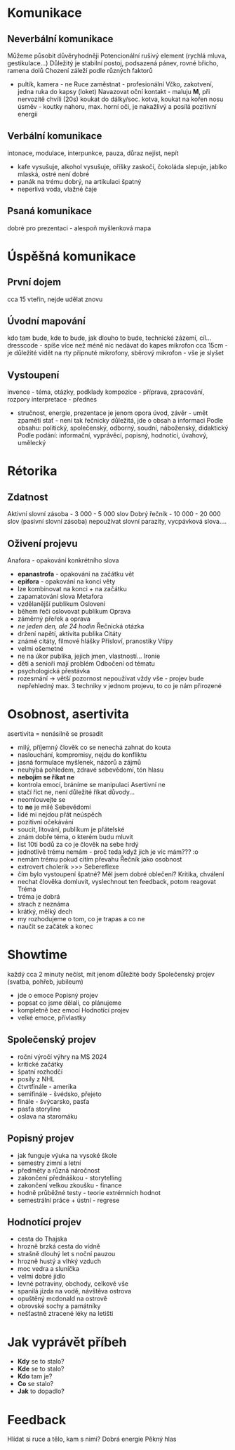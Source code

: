 # Komunikace
## Neverbální komunikace
Můžeme působit důvěryhodněji
Potencionální rušivý element (rychlá mluva, gestikulace...)
Důležitý je stabilní postoj, podsazená pánev, rovné břicho, ramena dolů
Chození záleží podle různých faktorů
- pultík, kamera - ne
Ruce zaměstnat - profesionální Včko, zakotvení, jedna ruka do kapsy (loket)
Navazovat oční kontakt - maluju **M**, při nervozitě chvíli (20s) koukat do dálky/soc. kotva, koukat na kořen nosu
úsměv - koutky nahoru, max. horní oči, je nakažlivý a posílá pozitivní energii
## Verbální komunikace
intonace, modulace, interpunkce, pauza, důraz
nejíst, nepít
- kafe vysušuje, alkohol vysušuje, oříšky zaskočí, čokoláda slepuje, jablko mlaská, ostré není dobré
- panák na trému dobrý, na artikulaci špatný
- neperlivá voda, vlažné čaje
## Psaná komunikace
dobré pro prezentaci - alespoň myšlenková mapa
# Úspěšná komunikace
## První dojem
cca 15 vteřin, nejde udělat znovu
## Úvodní mapování
kdo tam bude, kde to bude, jak dlouho to bude, technické zázemí, cíl...
dresscode - spíše více než méně
nic nedávat do kapes
mikrofon cca 15cm - je důležité vidět na rty
připnuté mikrofony, sběrový mikrofon - vše je slyšet
## Vystoupení
invence - téma, otázky, podklady
kompozice - příprava, zpracování, rozpory
interpretace - přednes
- stručnost, energie, prezentace je jenom opora
úvod, závěr - umět zpaměti
stať - není tak řečnicky důležitá, jde o obsah a informaci
Podle obsahu: politický, společenský, odborný, soudní, náboženský, didaktický
Podle podání: informační, vyprávěcí, popisný, hodnotící, úvahový, umělecký
# Rétorika
## Zdatnost
Aktivní slovní zásoba - 3 000 - 5 000 slov
Dobrý řečník - 10 000 - 20 000 slov (pasivní slovní zásoba)
nepoužívat slovní parazity, vycpávková slova....
## Oživení projevu
Anafora - opakování konkrétního slova
- **epanastrofa** - opakování na začátku vět
- **epifora** - opakování na konci věty
- lze kombinovat na konci + na začátku
- zapamatování slova
Metafora
- vzdělanější publikum
Oslovení
- během řeči oslovovat publikum
Oprava
- záměrný přeřek a oprava
- *ne jeden den, ale 24 hodin*
Řečnická otázka
- držení napětí, aktivita publika
Citáty
- známé citáty, filmové hlášky
Přísloví, pranostiky
Vtipy
- velmi ošemetné
- ne na úkor publika, jejich jmen, vlastností...
Ironie
- děti a senioři mají problém
Odbočení od tématu
- psychologická přestávka
- rozesmání -> větší pozornost
nepoužívat vždy vše - projev bude nepřehledný
max. 3 techniky v jednom projevu, to co je nám přirozené
# Osobnost, asertivita
asertivita = nenásilně se prosadit
- milý, příjemný člověk co se nenechá zahnat do kouta
- naslouchání, kompromisy, nejdu do konfliktu
- jasná formulace myšlenek, názorů a zájmů
- neuhýbá pohledem, zdravé sebevědomí, tón hlasu
- **nebojím se říkat ne**
- kontrola emocí, bráníme se manipulaci
Asertivní ne
- stačí říct ne, není důležité říkat důvody...
- neomlouvejte se
- to **ne** je milé
Sebevědomí
- lidé mi nejdou přát neúspěch
- pozitivní očekávání
- soucit, litování, publikum je přátelské
- znám dobře téma, o kterém budu mluvit
- list 10ti bodů za co je člověk na sebe hrdý
- jednotlivě trému nemám - proč teda když jich je víc mám??? :o 
- nemám trému pokud cítím převahu
Řečník jako osobnost
- extrovert cholerik >>> 
Sebereflexe
- čím bylo vystoupení špatné? Měl jsem dobré oblečení?
Kritika, chválení
- nechat člověka domluvit, vyslechnout ten feedback, potom reagovat
Tréma
- tréma je dobrá
- strach z neznáma
- krátký, mělký dech
- my rozhodujeme o tom, co je trapas a co ne
- naučit se začátek a konec
# Showtime
každý cca 2 minuty
nečíst, mít jenom důležité body
Společenský projev (svatba, pohřeb, jubileum)
- jde o emoce
Popisný projev
- popsat co jsme dělali, co plánujeme
- kompletně bez emocí
Hodnotící projev
- velké emoce, přívlastky
## Společenský projev
- roční výročí výhry na MS 2024
- kritické začátky
- špatní rozhodčí
- posily z NHL
- čtvrtfinále - amerika
- semifinále - švédsko, přejeto
- finále - švýcarsko, pasťa
- pasťa storyline
- oslava na staromáku
## Popisný projev
- jak funguje výuka na vysoké škole
- semestry zimní a letní
- předměty a různá náročnost
- zakončení přednáškou - storytelling
- zakončení velkou zkoušku - finance
- hodně průběžné testy - teorie extrémních hodnot
- semestrální práce + ústní - regrese
## Hodnotící projev
- cesta do Thajska
- hrozně brzká cesta do vídně
- strašně dlouhý let s noční pauzou
- hrozně hustý a vlhký vzduch
- moc vedra a sluníčka
- velmi dobré jídlo
- levné potraviny, obchody, celkově vše
- spanilá jízda na vodě, návštěva ostrova
- opuštěný mcdonald na ostrově
- obrovské sochy a památníky
- nešťastně ztracené léky na letišti
# Jak vyprávět příbeh
- **Kdy** se to stalo?
- **Kde** se to stalo?
- **Kdo** tam je?
- **Co** se stalo?
- **Jak** to dopadlo?
# Feedback
Hlídat si ruce a tělo, kam s nimi?
Dobrá energie
Pěkný hlas